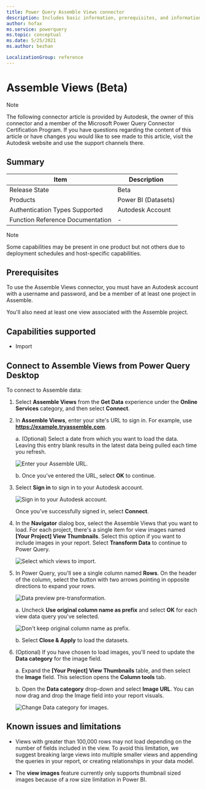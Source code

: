 ```yaml
---
title: Power Query Assemble Views connector
description: Includes basic information, prerequisites, and information on how to connect to your AssembleViews data, along with a list of known issues and limitations.
author: hofax
ms.service: powerquery
ms.topic: conceptual
ms.date: 5/25/2021
ms.author: bezhan

LocalizationGroup: reference
---
```


# Assemble Views (Beta)

>[!Note]
>The following connector article is provided by Autodesk, the owner of this connector and a member of the Microsoft Power Query Connector Certification Program. If you have questions regarding the content of this article or have changes you would like to see made to this article, visit the Autodesk website and use the support channels there.

## Summary

| Item | Description |
| ---- | ----------- |
| Release State | Beta |
| Products | Power BI (Datasets) |
| Authentication Types Supported | Autodesk Account |
| Function Reference Documentation | - |

>[!Note]
> Some capabilities may be present in one product but not others due to deployment schedules and host-specific capabilities.

## Prerequisites

To use the Assemble Views connector, you must have an Autodesk account with a username and password, and be a member of at least one project in Assemble.

You'll also need at least one view associated with the Assemble project.

## Capabilities supported

* Import

## Connect to Assemble Views from Power Query Desktop

To connect to Assemble data:

1. Select **Assemble Views** from the **Get Data** experience under the **Online Services** category, and then select **Connect**.

2. In **Assemble Views**, enter your site's URL to sign in. For example, use **https://example.tryassemble.com**.

   a. (Optional) Select a date from which you want to load the data. Leaving this entry blank results in the latest data being pulled each time you refresh.

      ![Enter your Assemble URL.](media/assemble-views/assemble-views-url.png)

   b. Once you've entered the URL, select **OK** to continue.

3. Select **Sign in** to sign in to your Autodesk account.

   ![Sign in to your Autodesk account.](media/assemble-views/assemble-views-sign-in.png)

   Once you've successfully signed in, select **Connect**.

4. In the **Navigator** dialog box, select the Assemble Views that you want to load. For each project, there's a single item for view images named **[Your Project] View Thumbnails**. Select this option if you want to include images in your report. Select **Transform Data** to continue to Power Query.

   ![Select which views to import.](media/assemble-views/assemble-views-selection.png)

5. In Power Query, you'll see a single column named **Rows**. On the header of the column, select the button with two arrows pointing in opposite directions to expand your rows.

   ![Data preview pre-transformation.](media/assemble-views/assemble-views-pre-transform.png)

   a. Uncheck **Use original column name as prefix** and select **OK** for each view data query you've selected.

      ![Don't keep original column name as prefix.](media/assemble-views/assemble-views-transform-1.png)

   b. Select **Close & Apply** to load the datasets.

6. (Optional) If you have chosen to load images, you'll need to update the **Data category** for the image field.

   a. Expand the **[Your Project] View Thumbnails** table, and then select the **Image** field.  This selection opens the **Column tools** tab.

   b. Open the **Data category** drop-down and select **Image URL**. You can now drag and drop the Image field into your report visuals.

   ![Change Data category for images.](media/assemble-views/assemble-views-change-data-category.png)

## Known issues and limitations

* Views with greater than 100,000 rows may not load depending on the number of fields included in the view. To avoid this limitation, we suggest breaking large views into multiple smaller views and appending the queries in your report, or creating relationships in your data model.

* The **view images** feature currently only supports thumbnail sized images because of a row size limitation in Power BI.
